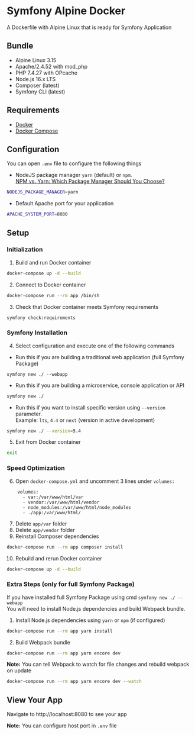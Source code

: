 # Symfony Alpine Docker
A Dockerfile with Alpine Linux that is ready for Symfony Application

## Bundle
- Alpine Linux 3.15
- Apache/2.4.52 with mod_php
- PHP 7.4.27 with OPcache
- Node.js 16.x LTS
- Composer (latest)
- Symfony CLI (latest)

## Requirements

* [Docker](https://docs.docker.com/engine/install/)
* [Docker Compose](https://docs.docker.com/compose/install/)

## Configuration

You can open `.env` file to configure the following things
* NodeJS package manager `yarn` (default) or `npm`. <br>
 [NPM vs. Yarn: Which Package Manager Should You Choose?](https://www.whitesourcesoftware.com/free-developer-tools/blog/npm-vs-yarn-which-should-you-choose/)
```bash
NODEJS_PACKAGE_MANAGER=yarn
```
* Default Apache port for your application
```bash
APACHE_SYSTEM_PORT=8080
```

## Setup

### Initialization
1) Build and run Docker container
```bash
docker-compose up -d --build
```
2) Connect to Docker container
```bash
docker-compose run --rm app /bin/sh
```

3) Check that Docker container meets Symfony requirements
```bash
symfony check:requirements
```

### Symfony Installation

4) Select configuration and execute one of the following commands
* Run this if you are building a traditional web application (full Symfony Package)
```
symfony new ./ --webapp
```

* Run this if you are building a microservice, console application or API
```bash
symfony new ./
```

* Run this if you want to install specific version using `--version` parameter.<br>
Example: `lts`, `4.4` or `next` (version in active development)
```bash
symfony new ./ --version=5.4
```

5) Exit from Docker container
```bash
exit
```

### Speed Optimization

6) Open `docker-compose.yml` and uncomment 3 lines under `volumes:`
```
    volumes:
      - var:/var/www/html/var
      - vendor:/var/www/html/vendor
      - node_modules:/var/www/html/node_modules
      - ./app:/var/www/html/
```
7) Delete `app/var` folder
8) Delete `app/vendor` folder
9) Reinstall Composer dependencies
```bash
docker-compose run --rm app composer install
```
10) Rebuild and rerun Docker container
```bash
docker-compose up -d --build
```

### Extra Steps (only for full Symfony Package)
If you have installed full Symfony Package using cmd `symfony new ./ --webapp`<br>
You will need to install Node.js dependencies and build Webpack bundle.
1) Install Node.js dependencies using `yarn` or `npm` (if configured)
```bash
docker-compose run --rm app yarn install
```
2) Build Webpack bundle
```bash
docker-compose run --rm app yarn encore dev
```
**Note:** You can tell Webpack to watch for file changes and rebuild webpack on update
```bash
docker-compose run --rm app yarn encore dev --watch
```

## View Your App

Navigate to http://localhost:8080 to see your app

**Note:** You can configure host port in `.env` file
